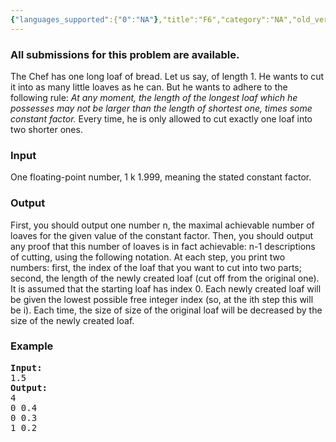```yaml
---
{"languages_supported":{"0":"NA"},"title":"F6","category":"NA","old_version":true,"problem_code":"F6","tags":{"0":"NA"},"layout":"problem"}
---
```


<h3> All submissions for this problem are available. </h3><p>The Chef has one long loaf of bread. Let us say, of length 1. He wants to cut it into as many little loaves as he can. But he wants to adhere to the following rule: <em>At any moment, the length of the longest loaf which he possesses may not be larger than the length of shortest one, times some constant factor.</em> Every time, he is only allowed to cut exactly one loaf into two shorter ones.</p>
<h3>Input</h3>
<p>One floating-point number, 1     k     1.999, meaning the stated constant factor.</p>
<h3>Output</h3>
<p>
First, you should output one number n, the maximal achievable number of loaves for the given value of the constant factor. Then, you should output any proof that this number of loaves is in fact achievable: n-1 descriptions of cutting, using the following notation. At each step, you print two numbers: first, the index of the loaf that you want to cut into two parts; second, the length of the newly created loaf (cut off from the original one). It is assumed that the starting loaf has index 0. Each newly created loaf will be given the lowest possible free integer index (so, at the ith step this will be i). Each time, the size of size of the original loaf will be decreased by the size of the newly created loaf.</p>
<h3>Example</h3>
<pre>
<strong>Input:</strong>
1.5
<strong>Output:</strong>
4
0 0.4
0 0.3
1 0.2
</pre>    